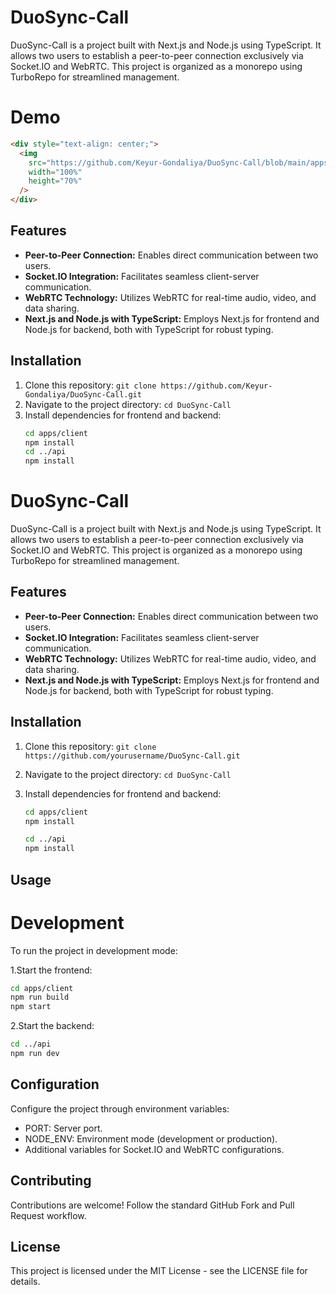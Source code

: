 # DuoSync-Call

DuoSync-Call is a project built with Next.js and Node.js using TypeScript. It allows two users to establish a peer-to-peer connection exclusively via Socket.IO and WebRTC. This project is organized as a monorepo using TurboRepo for streamlined management.

# Demo

```html
<div style="text-align: center;">
  <img
    src="https://github.com/Keyur-Gondaliya/DuoSync-Call/blob/main/apps/client/public/intro.gif"
    width="100%"
    height="70%"
  />
</div>
```

## Features

- **Peer-to-Peer Connection:** Enables direct communication between two users.
- **Socket.IO Integration:** Facilitates seamless client-server communication.
- **WebRTC Technology:** Utilizes WebRTC for real-time audio, video, and data sharing.
- **Next.js and Node.js with TypeScript:** Employs Next.js for frontend and Node.js for backend, both with TypeScript for robust typing.

## Installation

1. Clone this repository: `git clone https://github.com/Keyur-Gondaliya/DuoSync-Call.git`
2. Navigate to the project directory: `cd DuoSync-Call`
3. Install dependencies for frontend and backend:
   ```bash
   cd apps/client
   npm install
   cd ../api
   npm install
   ```

# DuoSync-Call

DuoSync-Call is a project built with Next.js and Node.js using TypeScript. It allows two users to establish a peer-to-peer connection exclusively via Socket.IO and WebRTC. This project is organized as a monorepo using TurboRepo for streamlined management.

## Features

- **Peer-to-Peer Connection:** Enables direct communication between two users.
- **Socket.IO Integration:** Facilitates seamless client-server communication.
- **WebRTC Technology:** Utilizes WebRTC for real-time audio, video, and data sharing.
- **Next.js and Node.js with TypeScript:** Employs Next.js for frontend and Node.js for backend, both with TypeScript for robust typing.

## Installation

1. Clone this repository: `git clone https://github.com/yourusername/DuoSync-Call.git`
2. Navigate to the project directory: `cd DuoSync-Call`
3. Install dependencies for frontend and backend:

   ```bash
   cd apps/client
   npm install

   cd ../api
   npm install
   ```

## Usage

# Development

To run the project in development mode:

1.Start the frontend:

```bash
cd apps/client
npm run build
npm start
```

2.Start the backend:

```bash
cd ../api
npm run dev
```

## Configuration

Configure the project through environment variables:

- PORT: Server port.
- NODE_ENV: Environment mode (development or production).
- Additional variables for Socket.IO and WebRTC configurations.

## Contributing

Contributions are welcome! Follow the standard GitHub Fork and Pull Request workflow.

## License

This project is licensed under the MIT License - see the LICENSE file for details.
